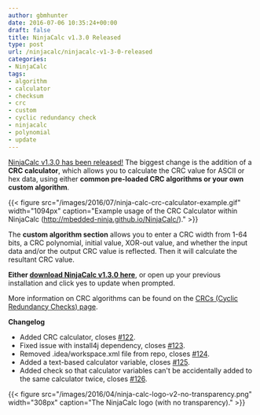 ```yaml
---
author: gbmhunter
date: 2016-07-06 10:35:24+00:00
draft: false
title: NinjaCalc v1.3.0 Released
type: post
url: /ninjacalc/ninjacalc-v1-3-0-released
categories:
- NinjaCalc
tags:
- algorithm
- calculator
- checksum
- crc
- custom
- cyclic redundancy check
- ninjacalc
- polynomial
- update
---
```


[NinjaCalc v1.3.0 has been released!](http://mbedded-ninja.github.io/NinjaCalc/) The biggest change is the addition of a **CRC calculator**, which allows you to calculate the CRC value for ASCII or hex data, using either **common pre-loaded CRC algorithms or your own custom algorithm**.

{{< figure src="/images/2016/07/ninja-calc-crc-calculator-example.gif" width="1094px" caption="Example usage of the CRC Calculator within NinjaCalc (http://mbedded-ninja.github.io/NinjaCalc/)."  >}}

The **custom algorithm section** allows you to enter a CRC width from 1-64 bits, a CRC polynomial, initial value, XOR-out value, and whether the input data and/or the output CRC value is reflected. Then it will calculate the resultant CRC value.

**Either [download NinjaCalc v1.3.0 here](http://mbedded-ninja.github.io/NinjaCalc/)**, or open up your previous installation and click yes to update when prompted.

More information on CRC algorithms can be found on the [CRCs (Cyclic Redundancy Checks) page](/programming/general/crcs-cyclic-redundancy-checks).

**Changelog**

* Added CRC calculator, closes [#122](https://github.com/gbmhunter/NinjaCalc/issues/122).
* Fixed issue with install4j dependency, closes [#123](https://github.com/gbmhunter/NinjaCalc/issues/123).
* Removed .idea/workspace.xml file from repo, closes [#124](https://github.com/gbmhunter/NinjaCalc/issues/124).
* Added a text-based calculator variable, closes [#125](https://github.com/gbmhunter/NinjaCalc/issues/125).
* Added check so that calculator variables can't be accidentally added to the same calculator twice, closes [#126](https://github.com/gbmhunter/NinjaCalc/issues/126).

{{< figure src="/images/2016/04/ninja-calc-logo-v2-no-transparency.png" width="308px" caption="The NinjaCalc logo (with no transparency)."  >}}

